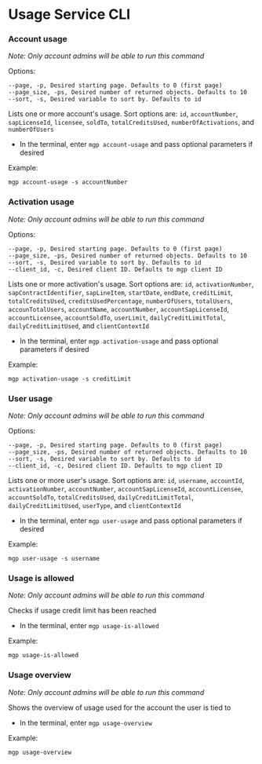 # Usage Service CLI

### Account usage
*Note: Only account admins will be able to run this command*

Options:

	--page, -p, Desired starting page. Defaults to 0 (first page)
	--page_size, -ps, Desired number of returned objects. Defaults to 10
	--sort, -s, Desired variable to sort by. Defaults to id
Lists one or more account's usage. Sort options are: `id`, `accountNumber`, `sapLicenseId`, `licensee`, `soldTo`, `totalCreditsUsed`, `numberOfActivations`, and `numberOfUsers`

- In the terminal, enter `mgp account-usage` and pass optional parameters if desired

Example:

	mgp account-usage -s accountNumber

### Activation usage
*Note: Only account admins will be able to run this command*

Options:

	--page, -p, Desired starting page. Defaults to 0 (first page)
	--page_size, -ps, Desired number of returned objects. Defaults to 10
	--sort, -s, Desired variable to sort by. Defaults to id
	--client_id, -c, Desired client ID. Defaults to mgp client ID
Lists one or more activation's usage. Sort options are: `id`, `activationNumber`, `sapContractIdentifier`, `sapLineItem`, `startDate`, `endDate`, `creditLimit`, `totalCreditsUsed`, `creditsUsedPercentage`, `numberOfUsers`, `totalUsers`, `accounTotalUsers`, `accountName`, `accountNumber`, `accountSapLicenseId`, `accountLicensee`, `accountSoldTo`, `userLimit`, `dailyCreditLimitTotal`, `dailyCreditLimitUsed`, and `clientContextId`

- In the terminal, enter `mgp activation-usage` and pass optional parameters if desired

Example:

	mgp activation-usage -s creditLimit

### User usage
*Note: Only account admins will be able to run this command*

Options:

	--page, -p, Desired starting page. Defaults to 0 (first page)
	--page_size, -ps, Desired number of returned objects. Defaults to 10
	--sort, -s, Desired variable to sort by. Defaults to id
	--client_id, -c, Desired client ID. Defaults to mgp client ID
Lists one or more user's usage. Sort options are: `id`, `username`, `accountId`, `activationNumber`, `accountNumber`, `accountSapLicenseId`, `accountLicensee`, `accountSoldTo`, `totalCreditsUsed`, `dailyCreditLimitTotal`, `dailyCreditLimitUsed`, `userType`, and `clientContextId`

- In the terminal, enter `mgp user-usage` and pass optional parameters if desired

Example:

	mgp user-usage -s username

### Usage is allowed
*Note: Only account admins will be able to run this command*

Checks if usage credit limit has been reached

- In the terminal, enter `mgp usage-is-allowed`

Example:

	mgp usage-is-allowed

### Usage overview
*Note: Only account admins will be able to run this command*

Shows the overview of usage used for the account the user is tied to

- In the terminal, enter `mgp usage-overview`

Example:

	mgp usage-overview
